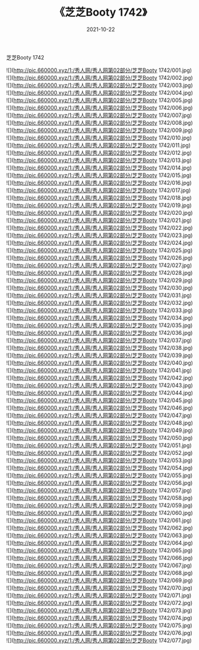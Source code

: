 ﻿---
layout: post
title:  《芝芝Booty 1742》
date:   2021-10-22
img: http://pic.660000.xyz/1:/秀人网/秀人网第02部分/芝芝Booty 1742/000.jpg
categories: [美女, 清纯, 唯美]
---

芝芝Booty 1742

  ![](http://pic.660000.xyz/1:/秀人网/秀人网第02部分/芝芝Booty 1742/001.jpg) <br> ![](http://pic.660000.xyz/1:/秀人网/秀人网第02部分/芝芝Booty 1742/002.jpg) <br> ![](http://pic.660000.xyz/1:/秀人网/秀人网第02部分/芝芝Booty 1742/003.jpg) <br> ![](http://pic.660000.xyz/1:/秀人网/秀人网第02部分/芝芝Booty 1742/004.jpg) <br> ![](http://pic.660000.xyz/1:/秀人网/秀人网第02部分/芝芝Booty 1742/005.jpg) <br> ![](http://pic.660000.xyz/1:/秀人网/秀人网第02部分/芝芝Booty 1742/006.jpg) <br> ![](http://pic.660000.xyz/1:/秀人网/秀人网第02部分/芝芝Booty 1742/007.jpg) <br> ![](http://pic.660000.xyz/1:/秀人网/秀人网第02部分/芝芝Booty 1742/008.jpg) <br> ![](http://pic.660000.xyz/1:/秀人网/秀人网第02部分/芝芝Booty 1742/009.jpg) <br> ![](http://pic.660000.xyz/1:/秀人网/秀人网第02部分/芝芝Booty 1742/010.jpg) <br> ![](http://pic.660000.xyz/1:/秀人网/秀人网第02部分/芝芝Booty 1742/011.jpg) <br> ![](http://pic.660000.xyz/1:/秀人网/秀人网第02部分/芝芝Booty 1742/012.jpg) <br> ![](http://pic.660000.xyz/1:/秀人网/秀人网第02部分/芝芝Booty 1742/013.jpg) <br> ![](http://pic.660000.xyz/1:/秀人网/秀人网第02部分/芝芝Booty 1742/014.jpg) <br> ![](http://pic.660000.xyz/1:/秀人网/秀人网第02部分/芝芝Booty 1742/015.jpg) <br> ![](http://pic.660000.xyz/1:/秀人网/秀人网第02部分/芝芝Booty 1742/016.jpg) <br> ![](http://pic.660000.xyz/1:/秀人网/秀人网第02部分/芝芝Booty 1742/017.jpg) <br> ![](http://pic.660000.xyz/1:/秀人网/秀人网第02部分/芝芝Booty 1742/018.jpg) <br> ![](http://pic.660000.xyz/1:/秀人网/秀人网第02部分/芝芝Booty 1742/019.jpg) <br> ![](http://pic.660000.xyz/1:/秀人网/秀人网第02部分/芝芝Booty 1742/020.jpg) <br> ![](http://pic.660000.xyz/1:/秀人网/秀人网第02部分/芝芝Booty 1742/021.jpg) <br> ![](http://pic.660000.xyz/1:/秀人网/秀人网第02部分/芝芝Booty 1742/022.jpg) <br> ![](http://pic.660000.xyz/1:/秀人网/秀人网第02部分/芝芝Booty 1742/023.jpg) <br> ![](http://pic.660000.xyz/1:/秀人网/秀人网第02部分/芝芝Booty 1742/024.jpg) <br> ![](http://pic.660000.xyz/1:/秀人网/秀人网第02部分/芝芝Booty 1742/025.jpg) <br> ![](http://pic.660000.xyz/1:/秀人网/秀人网第02部分/芝芝Booty 1742/026.jpg) <br> ![](http://pic.660000.xyz/1:/秀人网/秀人网第02部分/芝芝Booty 1742/027.jpg) <br> ![](http://pic.660000.xyz/1:/秀人网/秀人网第02部分/芝芝Booty 1742/028.jpg) <br> ![](http://pic.660000.xyz/1:/秀人网/秀人网第02部分/芝芝Booty 1742/029.jpg) <br> ![](http://pic.660000.xyz/1:/秀人网/秀人网第02部分/芝芝Booty 1742/030.jpg) <br> ![](http://pic.660000.xyz/1:/秀人网/秀人网第02部分/芝芝Booty 1742/031.jpg) <br> ![](http://pic.660000.xyz/1:/秀人网/秀人网第02部分/芝芝Booty 1742/032.jpg) <br> ![](http://pic.660000.xyz/1:/秀人网/秀人网第02部分/芝芝Booty 1742/033.jpg) <br> ![](http://pic.660000.xyz/1:/秀人网/秀人网第02部分/芝芝Booty 1742/034.jpg) <br> ![](http://pic.660000.xyz/1:/秀人网/秀人网第02部分/芝芝Booty 1742/035.jpg) <br> ![](http://pic.660000.xyz/1:/秀人网/秀人网第02部分/芝芝Booty 1742/036.jpg) <br> ![](http://pic.660000.xyz/1:/秀人网/秀人网第02部分/芝芝Booty 1742/037.jpg) <br> ![](http://pic.660000.xyz/1:/秀人网/秀人网第02部分/芝芝Booty 1742/038.jpg) <br> ![](http://pic.660000.xyz/1:/秀人网/秀人网第02部分/芝芝Booty 1742/039.jpg) <br> ![](http://pic.660000.xyz/1:/秀人网/秀人网第02部分/芝芝Booty 1742/040.jpg) <br> ![](http://pic.660000.xyz/1:/秀人网/秀人网第02部分/芝芝Booty 1742/041.jpg) <br> ![](http://pic.660000.xyz/1:/秀人网/秀人网第02部分/芝芝Booty 1742/042.jpg) <br> ![](http://pic.660000.xyz/1:/秀人网/秀人网第02部分/芝芝Booty 1742/043.jpg) <br> ![](http://pic.660000.xyz/1:/秀人网/秀人网第02部分/芝芝Booty 1742/044.jpg) <br> ![](http://pic.660000.xyz/1:/秀人网/秀人网第02部分/芝芝Booty 1742/045.jpg) <br> ![](http://pic.660000.xyz/1:/秀人网/秀人网第02部分/芝芝Booty 1742/046.jpg) <br> ![](http://pic.660000.xyz/1:/秀人网/秀人网第02部分/芝芝Booty 1742/047.jpg) <br> ![](http://pic.660000.xyz/1:/秀人网/秀人网第02部分/芝芝Booty 1742/048.jpg) <br> ![](http://pic.660000.xyz/1:/秀人网/秀人网第02部分/芝芝Booty 1742/049.jpg) <br> ![](http://pic.660000.xyz/1:/秀人网/秀人网第02部分/芝芝Booty 1742/050.jpg) <br> ![](http://pic.660000.xyz/1:/秀人网/秀人网第02部分/芝芝Booty 1742/051.jpg) <br> ![](http://pic.660000.xyz/1:/秀人网/秀人网第02部分/芝芝Booty 1742/052.jpg) <br> ![](http://pic.660000.xyz/1:/秀人网/秀人网第02部分/芝芝Booty 1742/053.jpg) <br> ![](http://pic.660000.xyz/1:/秀人网/秀人网第02部分/芝芝Booty 1742/054.jpg) <br> ![](http://pic.660000.xyz/1:/秀人网/秀人网第02部分/芝芝Booty 1742/055.jpg) <br> ![](http://pic.660000.xyz/1:/秀人网/秀人网第02部分/芝芝Booty 1742/056.jpg) <br> ![](http://pic.660000.xyz/1:/秀人网/秀人网第02部分/芝芝Booty 1742/057.jpg) <br> ![](http://pic.660000.xyz/1:/秀人网/秀人网第02部分/芝芝Booty 1742/058.jpg) <br> ![](http://pic.660000.xyz/1:/秀人网/秀人网第02部分/芝芝Booty 1742/059.jpg) <br> ![](http://pic.660000.xyz/1:/秀人网/秀人网第02部分/芝芝Booty 1742/060.jpg) <br> ![](http://pic.660000.xyz/1:/秀人网/秀人网第02部分/芝芝Booty 1742/061.jpg) <br> ![](http://pic.660000.xyz/1:/秀人网/秀人网第02部分/芝芝Booty 1742/062.jpg) <br> ![](http://pic.660000.xyz/1:/秀人网/秀人网第02部分/芝芝Booty 1742/063.jpg) <br> ![](http://pic.660000.xyz/1:/秀人网/秀人网第02部分/芝芝Booty 1742/064.jpg) <br> ![](http://pic.660000.xyz/1:/秀人网/秀人网第02部分/芝芝Booty 1742/065.jpg) <br> ![](http://pic.660000.xyz/1:/秀人网/秀人网第02部分/芝芝Booty 1742/066.jpg) <br> ![](http://pic.660000.xyz/1:/秀人网/秀人网第02部分/芝芝Booty 1742/067.jpg) <br> ![](http://pic.660000.xyz/1:/秀人网/秀人网第02部分/芝芝Booty 1742/068.jpg) <br> ![](http://pic.660000.xyz/1:/秀人网/秀人网第02部分/芝芝Booty 1742/069.jpg) <br> ![](http://pic.660000.xyz/1:/秀人网/秀人网第02部分/芝芝Booty 1742/070.jpg) <br> ![](http://pic.660000.xyz/1:/秀人网/秀人网第02部分/芝芝Booty 1742/071.jpg) <br> ![](http://pic.660000.xyz/1:/秀人网/秀人网第02部分/芝芝Booty 1742/072.jpg) <br> ![](http://pic.660000.xyz/1:/秀人网/秀人网第02部分/芝芝Booty 1742/073.jpg) <br> ![](http://pic.660000.xyz/1:/秀人网/秀人网第02部分/芝芝Booty 1742/074.jpg) <br> ![](http://pic.660000.xyz/1:/秀人网/秀人网第02部分/芝芝Booty 1742/075.jpg) <br> ![](http://pic.660000.xyz/1:/秀人网/秀人网第02部分/芝芝Booty 1742/076.jpg) <br> ![](http://pic.660000.xyz/1:/秀人网/秀人网第02部分/芝芝Booty 1742/077.jpg) <br>